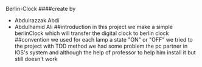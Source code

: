 Berlin-Clock
####create by
 - Abdulrazzak Abdi
 - Abdulhamid Ali
 ##introduction
 in this project we make a simple berlinClock which will transfer the digital clock to berlin clock
 ##convention
 we used for each lamp a state "ON" or "OFF"
 we tried to the project with TDD method we had some problem the pc partner in IOS's system and although the help of professor to help him install it but still doesn't work
